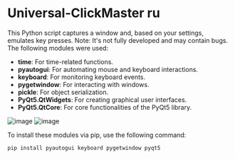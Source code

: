 # Universal-ClickMaster ru
This Python script captures a window and, based on your settings, emulates key presses. Note: It's not fully developed and may contain bugs.
The following modules were used:

- **time**: For time-related functions.
- **pyautogui**: For automating mouse and keyboard interactions.
- **keyboard**: For monitoring keyboard events.
- **pygetwindow**: For interacting with windows.
- **pickle**: For object serialization.
- **PyQt5.QtWidgets**: For creating graphical user interfaces.
- **PyQt5.QtCore**: For core functionalities of the PyQt5 library.


![image](https://github.com/Danik105/Universal-ClickMaster/assets/41839304/58c590a4-f0ca-4c40-8991-13b69e5a675f)
![image](https://github.com/Danik105/Universal-ClickMaster/assets/41839304/4b7018b1-011d-4473-bd0f-e5986ef28eea)


To install these modules via pip, use the following command:
```plaintext
pip install pyautogui keyboard pygetwindow pyqt5
```
